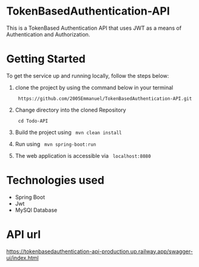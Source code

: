 # TokenBasedAuthentication-API
This is a TokenBased Authentication API that uses JWT as a means of Authentication and Authorization. 


# Getting Started
  To get the service up and running locally, follow the steps below:

   1. clone the project by using the command
      below in your terminal
    
       ```  https://github.com/2005Emmanuel/TokenBasedAuthentication-API.git ```
    
   2. Change directory into the cloned Repository
   
       ```  cd Todo-API  ```
    
   3. Build the project using  ```  mvn clean install  ```

   4. Run using ```  mvn spring-boot:run  ```

   5. The web application is accessible via ```  localhost:8080  ``` 


#  Technologies used

 -   Spring Boot
 -   Jwt
 -   MySQl Database


#  API url

https://tokenbasedauthentication-api-production.up.railway.app/swagger-ui/index.html
